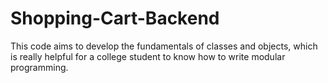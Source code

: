 # Shopping-Cart-Backend
This code aims to develop the fundamentals of classes and objects, which is really helpful for a college student to know how to write modular programming.
